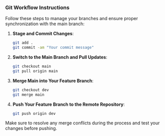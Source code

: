 ### Git Workflow Instructions

Follow these steps to manage your branches and ensure proper synchronization with the main branch:

1. **Stage and Commit Changes**:
    ```bash
    git add .
    git commit -am "Your commit message"
    ```

2. **Switch to the Main Branch and Pull Updates**:
    ```bash
    git checkout main
    git pull origin main
    ```

3. **Merge Main into Your Feature Branch**:
    ```bash
    git checkout dev
    git merge main
    ```

4. **Push Your Feature Branch to the Remote Repository**:
    ```bash
    git push origin dev
    ```

Make sure to resolve any merge conflicts during the process and test your changes before pushing.